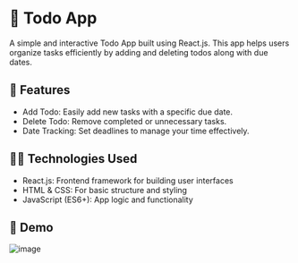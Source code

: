 # 📝 Todo App
A simple and interactive Todo App built using React.js. This app helps users organize tasks efficiently by adding and deleting todos along with due dates.

## 🎯 Features
 - Add Todo: Easily add new tasks with a specific due date.
 - Delete Todo: Remove completed or unnecessary tasks.
 - Date Tracking: Set deadlines to manage your time effectively.

## 🧑‍💻 Technologies Used
 - React.js: Frontend framework for building user interfaces
 - HTML & CSS: For basic structure and styling
 - JavaScript (ES6+): App logic and functionality

## 📸 Demo
![image](https://github.com/user-attachments/assets/22290a32-8fe8-407e-960b-3cb8d9d7d7f2)



